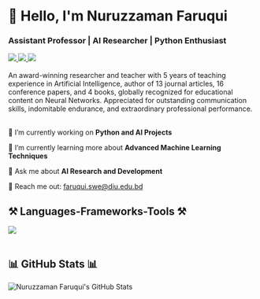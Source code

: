 <h1 align="left">👋 Hello, I'm Nuruzzaman Faruqui</h1>
<h3 align="left">Assistant Professor | AI Researcher | Python Enthusiast</h3>

<div align="left"> 
  <a href="mailto:faruqui.swe@diu.edu.bd" target="_blank">
    <img src="https://img.shields.io/badge/Gmail-D14836?style=for-the-badge&logo=gmail&logoColor=white" target="_blank" />
  </a> 
  <a href="https://www.linkedin.com/in/nuruzzaman-faruqui/" target="_blank">
    <img src="https://img.shields.io/badge/LinkedIn-0077B5?style=for-the-badge&logo=linkedin&logoColor=white" target="_blank" />
  </a>
  <a href="https://www.youtube.com/@NuruzzamanFaruquis" target="_blank">
    <img src="https://img.shields.io/badge/YouTube-FF0000?style=for-the-badge&logo=youtube&logoColor=white" target="_blank" />
  </a>
</div>

<br> 
An award-winning researcher and teacher with 5 years of teaching experience in Artificial Intelligence, author of 13 journal articles, 16 conference papers, and 4 books, globally recognized for educational content on Neural Networks. Appreciated for outstanding communication skills, indomitable endurance, and extraordinary professional performance. <br>

<br> 

<div align="left">
 
 🔭 I’m currently working on **Python and AI Projects**
 
 🌱 I’m currently learning more about **Advanced Machine Learning Techniques**

💬 Ask me about **AI Research and Development**

📧 Reach me out: faruqui.swe@diu.edu.bd

</div>

<h2 align="left">⚒️ Languages-Frameworks-Tools ⚒️</h2>
<div align="left">
    <img src="https://skillicons.dev/icons?i=python,django,html,css,js,mysql,php,sklearn,tensorflow,github,vscode" /><br>
</div>

<br/>

<h2 align="left">📊 GitHub Stats 📊</h2>

![Nuruzzaman Faruqui's GitHub Stats](https://github-readme-stats.vercel.app/api?username=NuruzzamanFaruqui&show_icons=true&theme=radical)
